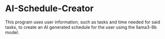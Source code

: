 # AI-Schedule-Creator
This program uses user information, such as tasks and time needed for said tasks, to create an AI generated schedule for the user using the llama3-8b model.
